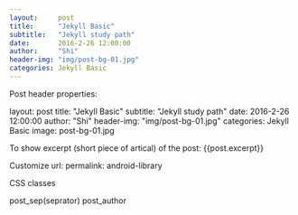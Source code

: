 ```yaml
---
layout:     post
title:      "Jekyll Basic"
subtitle:   "Jekyll study path"
date:       2016-2-26 12:00:00
author:     "Shi"
header-img: "img/post-bg-01.jpg"
categories: Jekyll Basic
---
```



Post header properties:

layout:     post
title:      "Jekyll Basic"
subtitle:   "Jekyll study path"
date:       2016-2-26 12:00:00
author:     "Shi"
header-img: "img/post-bg-01.jpg"
categories: Jekyll Basic
image:      post-bg-01.jpg


To show excerpt (short piece of artical) of the post: 
{{post.excerpt}}

Customize url:
permalink: android-library


CSS classes

post_sep(seprator)
post_author
